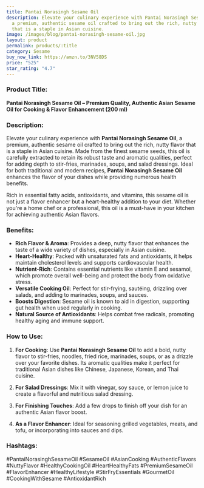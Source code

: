 ```yaml
---
title: Pantai Norasingh Sesame Oil
description: Elevate your culinary experience with Pantai Norasingh Sesame Oil,
  a premium, authentic sesame oil crafted to bring out the rich, nutty flavor
  that is a staple in Asian cuisine.
image: /images/blog/pantai-norasingh-sesame-oil.jpg
layout: product
permalink: products/:title
category: Sesame
buy_now_link: https://amzn.to/3NV58DS
price: "525"
star_rating: "4.7"
---
```

### Product Title:
**Pantai Norasingh Sesame Oil – Premium Quality, Authentic Asian Sesame Oil for Cooking & Flavor Enhancement (200 ml)**

### Description:
Elevate your culinary experience with **Pantai Norasingh Sesame Oil**, a premium, authentic sesame oil crafted to bring out the rich, nutty flavor that is a staple in Asian cuisine. Made from the finest sesame seeds, this oil is carefully extracted to retain its robust taste and aromatic qualities, perfect for adding depth to stir-fries, marinades, soups, and salad dressings. Ideal for both traditional and modern recipes, **Pantai Norasingh Sesame Oil** enhances the flavor of your dishes while providing numerous health benefits.

Rich in essential fatty acids, antioxidants, and vitamins, this sesame oil is not just a flavor enhancer but a heart-healthy addition to your diet. Whether you're a home chef or a professional, this oil is a must-have in your kitchen for achieving authentic Asian flavors.

### Benefits:
- **Rich Flavor & Aroma**: Provides a deep, nutty flavor that enhances the taste of a wide variety of dishes, especially in Asian cuisine.
- **Heart-Healthy**: Packed with unsaturated fats and antioxidants, it helps maintain cholesterol levels and supports cardiovascular health.
- **Nutrient-Rich**: Contains essential nutrients like vitamin E and sesamol, which promote overall well-being and protect the body from oxidative stress.
- **Versatile Cooking Oil**: Perfect for stir-frying, sautéing, drizzling over salads, and adding to marinades, soups, and sauces.
- **Boosts Digestion**: Sesame oil is known to aid in digestion, supporting gut health when used regularly in cooking.
- **Natural Source of Antioxidants**: Helps combat free radicals, promoting healthy aging and immune support.

### How to Use:
1. **For Cooking**: Use **Pantai Norasingh Sesame Oil** to add a bold, nutty flavor to stir-fries, noodles, fried rice, marinades, soups, or as a drizzle over your favorite dishes. Its aromatic qualities make it perfect for traditional Asian dishes like Chinese, Japanese, Korean, and Thai cuisine.

2. **For Salad Dressings**: Mix it with vinegar, soy sauce, or lemon juice to create a flavorful and nutritious salad dressing.

3. **For Finishing Touches**: Add a few drops to finish off your dish for an authentic Asian flavor boost.

4. **As a Flavor Enhancer**: Ideal for seasoning grilled vegetables, meats, and tofu, or incorporating into sauces and dips.

### Hashtags:
#PantaiNorasinghSesameOil #SesameOil #AsianCooking #AuthenticFlavors #NuttyFlavor #HealthyCookingOil #HeartHealthyFats #PremiumSesameOil #FlavorEnhancer #HealthyLifestyle #StirFryEssentials #GourmetOil #CookingWithSesame #AntioxidantRich
